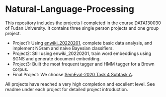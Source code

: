 # Natural-Language-Processing

This repository includes the projects I completed in the course DATA130030 of Fudan University. It contains three single person projects and one group project. 

+ Project1: Using [enwiki_20220201](https://dumps.wikimedia.org/enwiki/20220201/),  complete basic data analysis, and implement NGram and naive Bayesian classifiers.
+ Project2: Still using enwiki_20220201,  train word embeddings using SGNS and generate document embedding.
+ Project3: Built the most frequent tagger and HMM tagger for a Brown corpus.
+ Final Project: We choose [SemEval-2020 Task 4 Subtask A](https://competitions.codalab.org/competitions/21080).

All projects have reached a very high completion and excellent level. See readme under each project for detailed project introduction.
